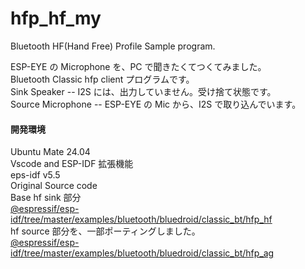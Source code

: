 # hfp_hf_my  
Bluetooth HF(Hand Free) Profile Sample program.  

ESP-EYE の Microphone を、PC で聞きたくてつくてみました。  
Bluetooth Classic hfp client プログラムです。  
Sink Speaker -- I2S には、出力していません。受け捨て状態です。  
Source Microphone  -- ESP-EYE の Mic から、I2S で取り込んでいます。  

#### 開発環境  
Ubuntu Mate 24.04  
Vscode and ESP-IDF 拡張機能  
eps-idf v5.5  
Original Source code  
Base hf sink 部分    
[@espressif/esp-idf/tree/master/examples/bluetooth/bluedroid/classic_bt/hfp_hf](https://github.com/espressif/esp-idf/tree/master/examples/bluetooth/bluedroid/classic_bt/hfp_hf)  
hf source 部分を、一部ポーティングしました。    
[@espressif/esp-idf/tree/master/examples/bluetooth/bluedroid/classic_bt/hfp_ag](https://github.com/espressif/esp-idf/tree/master/examples/bluetooth/bluedroid/classic_bt/hfp_ag)
